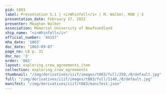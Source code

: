 ```yaml
---
pid: t083
label: Presentation 5.1 | <i>Whinfell</i> | M. Walker, MUN | 3
presentation_date: February 17, 2022
presenter: Meaghan Walker
association: Memorial University of Newfoundland
ship_name: "<i>Whinfell</i>"
official_number: '44157'
mha_date: '1863'
doc_date: '1863-09-07'
page_no: LB p. 31
doc_no: '3'
order: '082'
layout: exploring_crew_agreements_item
collection: exploring_crew_agreements
thumbnail: "/img/derivatives/iiif/images/t083/full/250,/0/default.jpg"
full: "/img/derivatives/iiif/images/t083/full/1140,/0/default.jpg"
manifest: "/img/derivatives/iiif/t083/manifest.json"
---
```

